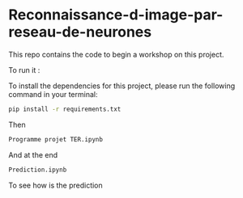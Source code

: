 # Reconnaissance-d-image-par-reseau-de-neurones

This repo contains the code to begin a workshop on this project.

To run it :

To install the dependencies for this project, please run the following command in your terminal:

```bash
pip install -r requirements.txt
```
Then 

```bash
Programme projet TER.ipynb
```

And at the end 

```bash
Prediction.ipynb
```
To see how is the prediction
